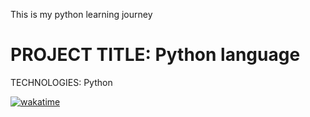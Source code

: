 This is my python learning journey

# PROJECT TITLE: Python language

TECHNOLOGIES: Python

<a href="https://wakatime.com/badge/github/TeslimAdeyanju/1-Mainclass-Python-Language"><img src="https://wakatime.com/badge/github/TeslimAdeyanju/1-Mainclass-Python-Language.svg" alt="wakatime"></a>
